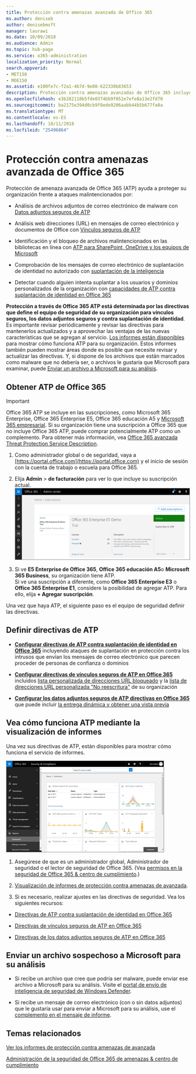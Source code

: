 ```yaml
---
title: Protección contra amenazas avanzada de Office 365
ms.author: deniseb
author: denisebmsft
manager: laurawi
ms.date: 10/09/2018
ms.audience: Admin
ms.topic: hub-page
ms.service: o365-administration
localization_priority: Normal
search.appverid:
- MET150
- MOE150
ms.assetid: e100fe7c-f2a1-4b7d-9e08-622330b83653
description: Protección contra amenazas avanzadas de Office 365 incluye inteligencia de suplantación, vínculos seguros, los datos adjuntos seguros y capacidades avanzadas de contra suplantación de identidad. Opciones avanzadas de protección contra amenazas también se ha ampliado a los archivos en SharePoint Online, OneDrive para la empresa y Microsoft Teams.
ms.openlocfilehash: e3b282118b5fde0374bb9f052e7efe8a13e2fd70
ms.sourcegitcommit: ba2175e394d0cb9f8ede9206aabb44b5b677fa0a
ms.translationtype: MT
ms.contentlocale: es-ES
ms.lasthandoff: 10/11/2018
ms.locfileid: "25496864"
---
```

# <a name="office-365-advanced-threat-protection"></a>Protección contra amenazas avanzada de Office 365

Protección de amenaza avanzada de Office 365 (ATP) ayuda a proteger su organización frente a ataques malintencionados por:
  
- Análisis de archivos adjuntos de correo electrónico de malware con [Datos adjuntos seguros de ATP](atp-safe-attachments.md)
    
- Análisis web direcciones (URL) en mensajes de correo electrónico y documentos de Office con [Vínculos seguros de ATP](atp-safe-links.md)
    
- Identificación y el bloqueo de archivos malintencionados en las bibliotecas en línea con [ATP para SharePoint, OneDrive y los equipos de Microsoft](atp-for-spo-odb-and-teams.md)
    
- Comprobación de los mensajes de correo electrónico de suplantación de identidad no autorizado con [suplantación de la inteligencia](learn-about-spoof-intelligence.md)
    
- Detectar cuando alguien intenta suplantar a los usuarios y dominios personalizados de la organización con [capacidades de ATP contra suplantación de identidad en Office 365](atp-anti-phishing.md)
    
**Protección a través de Office 365 ATP está determinada por las directivas que define el equipo de seguridad de su organización para vínculos seguros, los datos adjuntos seguros y contra suplantación de identidad**. Es importante revisar periódicamente y revisar las directivas para mantenerlos actualizados y a aprovechar las ventajas de las nuevas características que se agregan al servicio. [Los informes están disponibles](view-reports-for-atp.md) para mostrar cómo funciona ATP para su organización. Estos informes también pueden mostrar áreas donde es posible que necesite revisar y actualizar las directivas. Y, si dispone de los archivos que están marcados como malware que no debería ser, o archivos le gustaría que Microsoft para examinar, puede [Enviar un archivo a Microsoft para su análisis](#submit-a-suspicious-file-to-microsoft-for-analysis).
      
## <a name="get-office-365-atp"></a>Obtener ATP de Office 365

> [!IMPORTANT]
> Office 365 ATP se incluye en las suscripciones, como Microsoft 365 Enterprise, Office 365 Enterprise E5, Office 365 educación A5 y [Microsoft 365 empresarial](https://support.office.com/article/c123694a-1efb-459e-a8d5-2187975373dc). Si su organización tiene una suscripción a Office 365 que no incluye Office 365 ATP, puede comprar potencialmente ATP como un complemento. Para obtener más información, vea [Office 365 avanzada Threat Protection Service Description](https://technet.microsoft.com/library/exchange-online-advanced-threat-protection-service-description.aspx). 

1. Como administrador global o de seguridad, vaya a [https://portal.office.com](https://portal.office.com) y el inicio de sesión con la cuenta de trabajo o escuela para Office 365. 
    
2. Elija **Admin** \> **de facturación** para ver lo que incluye su suscripción actual. <br/>![Como un administrador global, inicie sesión en portal.office.com y vaya a administrador \> de facturación](media/18a3546c-bd1f-4f49-82ec-0184909b42c2.png)
  
3. Si ve **E5 Enterprise de Office 365**, **Office 365 educación A5**o **Microsoft 365 Business**, su organización tiene ATP. <br/>Si ve una suscripción a diferente, como **Office 365 Enterprise E3** o **Office 365 Enterprise E1**, considere la posibilidad de agregar ATP. Para ello, elija **+ Agregar suscripción**.
    
Una vez que haya ATP, el siguiente paso es el equipo de seguridad definir las directivas. 
  
## <a name="define-policies-for-atp"></a>Definir directivas de ATP

- **[Configurar directivas de ATP contra suplantación de identidad en Office 365](set-up-anti-phishing-policies.md)** incluyendo ataques de suplantación en protección contra los intrusos que envían los mensajes de correo electrónico que parecen proceder de personas de confianza o dominios 

- **[Configurar directivas de vínculos seguros de ATP en Office 365](set-up-atp-safe-links-policies.md)** incluidos [lista personalizada de direcciones URL bloqueado](set-up-a-custom-blocked-urls-list-wtih-atp.md) y la [lista de direcciones URL personalizada "No reescritura"](set-up-a-custom-do-not-rewrite-urls-list-with-atp.md) de su organización
    
- **[Configurar los datos adjuntos seguros de ATP directivas en Office 365](set-up-atp-safe-attachments-policies.md)** que puede incluir [la entrega dinámica y obtener una vista previa](dynamic-delivery-and-previewing.md)
  
## <a name="see-how-atp-is-working-by-viewing-reports"></a>Vea cómo funciona ATP mediante la visualización de informes

Una vez sus directivas de ATP, están disponibles para mostrar cómo funciona el servicio de informes.

[![La seguridad &amp; panel del centro de cumplimiento puede ayudarle a ver dónde está trabajando avanzada de protección contra amenazas](media/6b213d34-adbb-44af-8549-be9a7e2db087.png)](view-reports-for-atp.md)
  
1. Asegúrese de que es un administrador global, Administrador de seguridad o el lector de seguridad de Office 365. (Vea [permisos en la seguridad de Office 365 &amp; centro de cumplimiento](permissions-in-the-security-and-compliance-center.md).)
    
2. [Visualización de informes de protección contra amenazas de avanzada](view-reports-for-atp.md).
    
3. Si es necesario, realizar ajustes en las directivas de seguridad. Vea los siguientes recursos:

  - [Directivas de ATP contra suplantación de identidad en Office 365](set-up-anti-phishing-policies.md)
    
  - [Directivas de vínculos seguros de ATP en Office 365](set-up-atp-safe-links-policies.md)
    
  - [Directivas de los datos adjuntos seguros de ATP en Office 365](set-up-atp-safe-attachments-policies.md)
    
    
## <a name="submit-a-suspicious-file-to-microsoft-for-analysis"></a>Enviar un archivo sospechoso a Microsoft para su análisis

- Si recibe un archivo que cree que podría ser malware, puede enviar ese archivo a Microsoft para su análisis. Visite el [portal de envío de inteligencia de seguridad de Windows Defender](https://go.microsoft.com/fwlink/?linkid=857185).

- Si recibe un mensaje de correo electrónico (con o sin datos adjuntos) que le gustaría usar para enviar a Microsoft para su análisis, use el [complemento en el mensaje de informe](enable-the-report-message-add-in.md). 
  
## <a name="related-topics"></a>Temas relacionados

[Ver los informes de protección contra amenazas de avanzada](view-reports-for-atp.md)
  
[Administración de la seguridad de Office 365 de amenazas &amp; centro de cumplimiento](threat-management.md)
  

